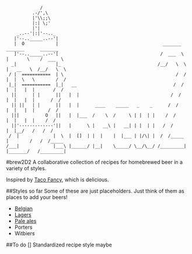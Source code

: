                  /
              .-/',\
              |'\\;;\
              |:| \;'
              |'|       
        _..--'|:|'--.._ 
       |'--.._____..--'| 
       |  O            |                                        _______    _______      _______
       ]'--.._____..--'[                                       /  ___  \  |       \    /  ___  \
      _|               |_                                     /__/   \  \ |   __   \  /__/   \  \
     / |  ===========  | \                                           /  / |  |  \   \        /  /
     |_|  ===========  |_|   __                                     /  /  |  |   |  |       /  /
      ||      | |      ||   |  |                                   /  /   |  |   |  |      /  /
      || ||   | |      ||   |  |      ____    _____   _    _      /  /    |  |   |  |     /  /
      |||          O   ||   |  |___  /    \  /     \ | |  | |    /  /     |  |   |  |    /  /
      ||'-------------'||   |      \ |   __\ |   __| | |  | |   /  /      |  |__/   /   /  /
     /  |             |  \  |  []  | |  |    |  |___ | |/\| |  /  /_____  |        /   /  /_____
    /___|             |___\ |______/ |__|    \_____/ \__/\__/ /_________| |_______/   /_________|

#brew2D2
A collaborative collection of recipes for homebrewed beer in a variety of styles.

Inspired by [Taco Fancy](https://github.com/sinker/tacofancy), which is delicious.

##Styles so far
Some of these are just placeholders. Just think of them as places to add your beers!

* [Belgian](https://github.com/mtdukes/brew2D2/tree/master/belgian)
* [Lagers](https://github.com/mtdukes/brew2D2/tree/master/lagers)
* [Pale ales](https://github.com/mtdukes/brew2D2/tree/master/pale_ales)
* Porters
* Witbiers

##To do
[] Standardized recipe style maybe


